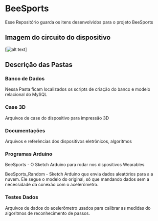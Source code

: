 # BeeSports

Esse Repositório guarda os itens desenvolvidos para o projeto BeeSports

## Imagem do circuito do dispositivo

[![alt text](https://github.com/RicardoPedrotti/BeeSports/blob/master/Bee.png)]

## Descrição das Pastas

### Banco de Dados
Nessa Pasta ficam localizados os scripts de criação do banco e modelo relacional do MySQL

### Case 3D
Arquivos de case do dispositivo para impressão 3D

### Documentações
Arquivos e referências dos dispositivos eletrônicos, algoritmos

### Programas Arduino
BeeSports - O Sketch Arduino para rodar nos dispositivos Wearables

BeeSports_Random - Sketch Arduino que envia dados aleatórios para a a nuvem. Ele segue o modelo do original, só que mandando dados sem a necessidade da conexão com o acelerômetro.

### Testes Dados
Arquivos de dados do acelerômetro usados para calibrar as medidas do algoritmos de reconhecimento de passos.